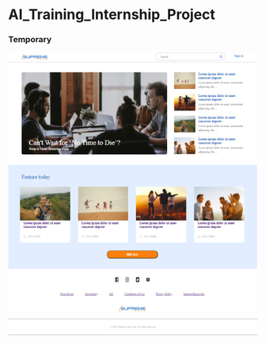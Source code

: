 # AI_Training_Internship_Project

### Temporary

  ![alt text](https://github.com/hDn24/AI_Training_Internship_Project/blob/master/Home.PNG)
